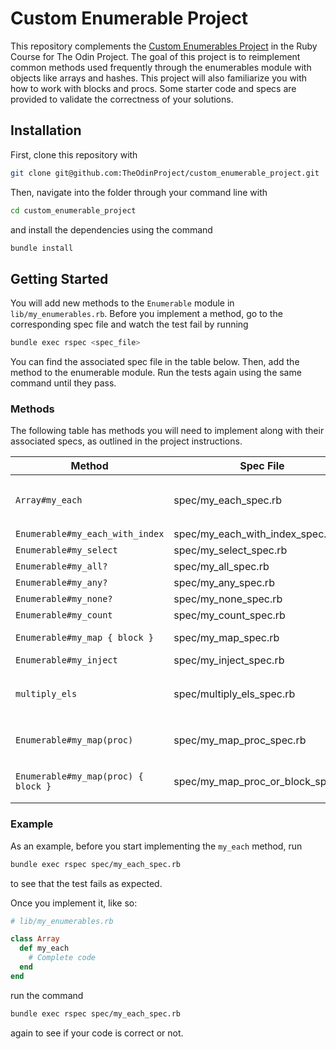 # Custom Enumerable Project

This repository complements the
[Custom Enumerables Project](https://www.theodinproject.com/paths/full-stack-ruby-on-rails/courses/ruby-programming/lessons/custom-enumerables)
in the Ruby Course for The Odin Project.
The goal of this project is to
reimplement common methods
used frequently through the enumerables module
with objects like arrays and hashes.
This project will also familiarize you
with how to work with blocks and procs.
Some starter code and specs
are provided to validate the correctness of
your solutions.

## Installation

First, clone this repository with

```bash
git clone git@github.com:TheOdinProject/custom_enumerable_project.git
```

Then, navigate into the folder through your command line with

```bash
cd custom_enumerable_project
```

and install the dependencies using the command

```bash
bundle install
```

## Getting Started

You will add new methods to the
`Enumerable` module in `lib/my_enumerables.rb`.
Before you implement a method,
go to the corresponding spec file
and watch the test fail by running

```bash
bundle exec rspec <spec_file>
```

You can find the associated spec file in the table below.
Then, add the method to the enumerable module.
Run the tests again using the same command until they pass.

### Methods

The following table has methods
you will need to implement
along with their associated specs,
as outlined in the project instructions.

| Method                              | Spec File                         | Notes                                                                 |
| ----------------------------------- | --------------------------------- | --------------------------------------------------------------------- |
| `Array#my_each`                     | spec/my_each_spec.rb              | You will define my_each on the Array class in `lib/my_enumerables.rb` |
| `Enumerable#my_each_with_index`     | spec/my_each_with_index_spec.rb   |                                                                       |
| `Enumerable#my_select`              | spec/my_select_spec.rb            |                                                                       |
| `Enumerable#my_all?`                | spec/my_all_spec.rb               |                                                                       |
| `Enumerable#my_any?`                | spec/my_any_spec.rb               |                                                                       |
| `Enumerable#my_none?`               | spec/my_none_spec.rb              |                                                                       |
| `Enumerable#my_count`               | spec/my_count_spec.rb             |                                                                       |
| `Enumerable#my_map { block }`       | spec/my_map_spec.rb               | This method only needs to take a block                                |
| `Enumerable#my_inject`              | spec/my_inject_spec.rb            |                                                                       |
| `multiply_els`                      | spec/multiply_els_spec.rb         | You will need to complete this function in `lib/multiply_els.rb`      |
| `Enumerable#my_map(proc)`           | spec/my_map_proc_spec.rb          | The my_map method, but takes a proc instead of a block                |
| `Enumerable#my_map(proc) { block }` | spec/my_map_proc_or_block_spec.rb | the my_map method, but takes a proc and/or a block                    |

### Example

As an example, before you start implementing the `my_each` method, run

```bash
bundle exec rspec spec/my_each_spec.rb
```

to see that the test fails as expected.

Once you implement it, like so:

```rb
# lib/my_enumerables.rb

class Array
  def my_each
    # Complete code
  end
end
```

run the command

```bash
bundle exec rspec spec/my_each_spec.rb
```

again to see if your code is correct or not.
